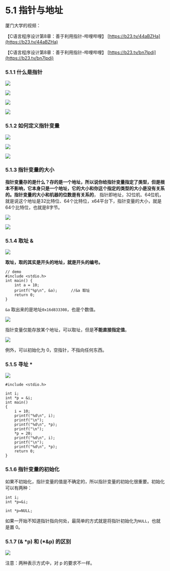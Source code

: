 # 5.1 指针与地址

厦门大学的视频：

【C语言程序设计第8章：善于利用指针-哔哩哔哩】 [https://b23.tv/44aBZHa](https://b23.tv/44aBZHa)

【C语言程序设计第8章：善于利用指针-哔哩哔哩】 [https://b23.tv/bn7lpdi](https://b23.tv/bn7lpdi)

### 5.1.1 什么是指针 <a href="#ks6wo" id="ks6wo"></a>

![](https://cdn.nlark.com/yuque/0/2024/jpeg/1171985/1705937683555-11e5d196-d782-4bcb-9f53-6bcb18f92ea8.jpeg)

![](https://cdn.nlark.com/yuque/0/2023/png/1171985/1694337760429-026416cb-a3ca-4c2b-9fbc-0950f8b7f66c.png)

![](https://cdn.nlark.com/yuque/0/2023/png/1171985/1700196138245-d29895cf-c93b-4fa1-9136-3883c7549fc3.png)

![](https://cdn.nlark.com/yuque/0/2024/jpeg/1171985/1705938228981-c331f31b-66f3-42de-8672-ff6e9896fd05.jpeg)

### 5.1.2 如何定义指针变量 <a href="#q4qv4" id="q4qv4"></a>

![](https://cdn.nlark.com/yuque/0/2024/png/1171985/1705938092598-d82d6852-474d-405c-bd41-408542f58e2c.png)

![](https://cdn.nlark.com/yuque/0/2023/png/1171985/1694350587901-ac7a3788-495a-4c20-9056-42b3609dd325.png)

![](https://cdn.nlark.com/yuque/0/2024/jpeg/1171985/1706322908007-9a161ac0-2fc0-454b-97e6-fada829d9f89.jpeg)

### 5.1.3 指针变量的大小 <a href="#kogi7" id="kogi7"></a>

**指针变量存的是什么？存的是一个地址，所以说你给指针变量指定了类型，但是根本不影响，它本身只是一个地址，它的大小和你这个指定的类型的大小是没有关系的。指针变量的大小和机器的位数是有关系的**， 指针即地址，32位机、64位机，就是说这个地址是32比特位、64个比特位，x64平台下，指针变量的大小，就是64个比特位，也就是8字节。

![](https://cdn.nlark.com/yuque/0/2023/png/1171985/1694354175702-40a80f95-168f-440d-a485-6c37961322c0.png)

![](https://cdn.nlark.com/yuque/0/2023/png/1171985/1694354139276-d2e2ee7e-af56-45a2-8af3-a96fc6217acc.png)

### 5.1.4 取址 & <a href="#ljbt8" id="ljbt8"></a>

![](https://cdn.nlark.com/yuque/0/2023/png/1171985/1700196529092-b7302504-124a-4b6d-b5ab-47e12fad01c3.png)

**取址，取的其实是开头的地址，就是开头的编号。**

```
// demo
#include <stdio.h>
int main() {
    int a = 10;
    printf("%p\n", &a);      //&a 取址
    return 0;
}
```

`&a` 取出来的是地址`0x16d833308`，也是个数值。

![](https://cdn.nlark.com/yuque/0/2023/png/1171985/1694337426327-193b3291-d15b-4ef8-b254-04aafd337191.png)

指针变量仅能存放某个地址，可以取址，但是**不能直接指定值**。

![](https://cdn.nlark.com/yuque/0/2024/jpeg/1171985/1706323466012-d773917d-db5b-4e18-b5d8-f553f71e7b90.jpeg)

例外，可以初始化为 0，空指针，不指向任何东西。

### 5.1.5 寻址 \* <a href="#oen2q" id="oen2q"></a>

![](https://cdn.nlark.com/yuque/0/2024/png/1171985/1705940437362-32d512e7-215e-4d73-b139-5fcd760c43f6.png)

```
#include <stdio.h>

int i;
int *p = &i;
int main()
{
    i = 10;
    printf("%d\n", i);
    printf("\n");
    printf("%d\n", *p);
    printf("\n");
    *p = 20;
    printf("%d\n", i);
    printf("\n");
    printf("%d\n", *p);
    return 0;
}
```

### 5.1.6 指针变量的初始化 <a href="#fgrb2" id="fgrb2"></a>

如果不初始化，指针变量的值是不确定的，所以指针变量的初始化很重要。初始化可以有两种：

```
int i;
int *p=&i;
```

```
int *p=NULL;
```

如果一开始不知道指针指向何处，最简单的方式就是将指针初始化为`NULL`，也就是置 0。

### 5.1.7 (& \*p) 和 (\*\&p) 的区别 <a href="#rvmwg" id="rvmwg"></a>

![](https://cdn.nlark.com/yuque/0/2024/jpeg/1171985/1706325247210-08aa33ad-0c04-4e7f-92e2-7bb112f34607.jpeg)

注意：两种表示方式中，对 p 的要求不一样。
